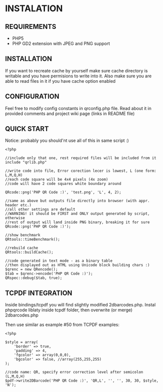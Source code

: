 INSTALATION
===========

## REQUIREMENTS ##

 * PHP5
 * PHP GD2 extension with JPEG and PNG support
 
## INSTALLATION ##

If you want to recreate cache by yourself make sure cache directory is
writable and you have permisions to write into it. Also make sure you are
able to read files in it if you have cache option enabled
 
## CONFIGURATION ##

Feel free to modify config constants in qrconfig.php file. Read about it in
provided comments and project wiki page (links in README file)

## QUICK START ##

Notice: probably you should'nt use all of this in same script :)

	<?php

	//include only that one, rest required files will be included from it
	include "qrlib.php"

	//write code into file, Error corection lecer is lowest, L (one form: L,M,Q,H)
	//each code square will be 4x4 pixels (4x zoom)
	//code will have 2 code squares white boundary around 

	QRcode::png('PHP QR Code :)', 'test.png', 'L', 4, 2);

	//same as above but outputs file directly into browser (with appr. header etc.)
	//all other settings are default
	//WARNING! it should be FIRST and ONLY output generated by script, otherwise
	//rest of output will land inside PNG binary, breaking it for sure
	QRcode::png('PHP QR Code :)');

	//show benchmark
	QRtools::timeBenchmark();

	//rebuild cache
	QRtools::buildCache();

	//code generated in text mode - as a binary table
	//then displayed out as HTML using Unicode block building chars :)
	$qrenc = new QRencode();
	$tab = $qrenc->encode('PHP QR Code :)');
	QRspec::debug($tab, true);

## TCPDF INTEGRATION ##

Inside bindings/tcpdf you will find slightly modified 2dbarcodes.php.
Instal phpqrcode liblaty inside tcpdf folder, then overwrite (or merge)
2dbarcodes.php 

Then use similar as example #50 from TCPDF examples:

	<?php

	$style = array(
		'border' => true,
		'padding' => 4,
		'fgcolor' => array(0,0,0),
		'bgcolor' => false, //array(255,255,255)
	);

	//code name: QR, specify error correction level after semicolon (L,M,Q,H)
	$pdf->write2DBarcode('PHP QR Code :)', 'QR,L', '', '', 30, 30, $style, 'N');
